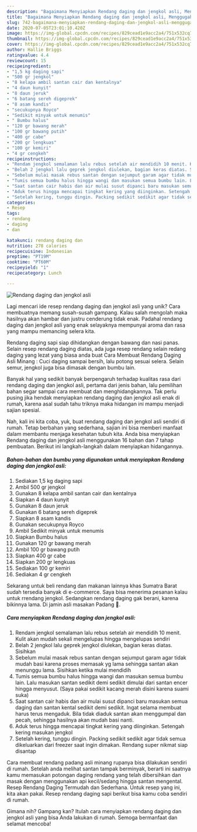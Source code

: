 ```yaml
---
description: "Bagaimana Menyiapkan Rendang daging dan jengkol asli, Menggugah Selera"
title: "Bagaimana Menyiapkan Rendang daging dan jengkol asli, Menggugah Selera"
slug: 742-bagaimana-menyiapkan-rendang-daging-dan-jengkol-asli-menggugah-selera
date: 2020-07-05T23:01:10.420Z
image: https://img-global.cpcdn.com/recipes/829cead1e9acc2a4/751x532cq70/rendang-daging-dan-jengkol-asli-foto-resep-utama.jpg
thumbnail: https://img-global.cpcdn.com/recipes/829cead1e9acc2a4/751x532cq70/rendang-daging-dan-jengkol-asli-foto-resep-utama.jpg
cover: https://img-global.cpcdn.com/recipes/829cead1e9acc2a4/751x532cq70/rendang-daging-dan-jengkol-asli-foto-resep-utama.jpg
author: Hallie Briggs
ratingvalue: 4.4
reviewcount: 15
recipeingredient:
- "1,5 kg daging sapi"
- "500 gr jengkol"
- "8 kelapa ambil santan cair dan kentalnya"
- "4 daun kunyit"
- "8 daun jeruk"
- "6 batang sereh digeprek"
- "8 asam kandis"
- "secukupnya Royco"
- "Sedikit minyak untuk menumis"
- " Bumbu halus"
- "120 gr bawang merah"
- "100 gr bawang putih"
- "400 gr cabe"
- "200 gr lengkuas"
- "100 gr kemiri"
- "4 gr cengkeh"
recipeinstructions:
- "Rendam jengkol semalaman lalu rebus setelah air mendidih 10 menit. Kulit akan mudah sekali mengelupas hingga mengelupas sendiri"
- "Belah 2 jengkol lalu geprek jengkol diulekan, bagian keras diatas. Sisihkan"
- "Sebelum mulai masak rebus santan dengan sejumput garam agar tidak mudah basi karena proses memasak yg lama sehingga santan akan menunggu lama. Sisihkan ketika mulai mendidih"
- "Tumis semua bumbu halus hingga wangi dan masukan semua bumbu lain. Lalu masukan santan sedikit demi sedikit dimulai dari santan encer hingga menyusut. (Saya pakai sedikit kacang merah disini karena suami suka)"
- "Saat santan cair habis dan air mulai susut dipanci baru masukan semua daging dan santan kental sedikit demi sedikit. Ingat selama membuat harus terus mengaduk. Bila tidak diaduk santan akan menggumpal dan pecah, sehingga hasilnya akan mudah basi nanti."
- "Aduk terus hingga mencapai tingkat kering yang diinginkan. Setengah kering masukan jengkol"
- "Setelah kering, tunggu dingin. Packing sedikit sedikit agar tidak semua dikeluarkan dari freezer saat ingin dimakan. Rendang super nikmat siap disantap"
categories:
- Resep
tags:
- rendang
- daging
- dan

katakunci: rendang daging dan 
nutrition: 278 calories
recipecuisine: Indonesian
preptime: "PT19M"
cooktime: "PT60M"
recipeyield: "1"
recipecategory: Lunch

---
```



![Rendang daging dan jengkol asli](https://img-global.cpcdn.com/recipes/829cead1e9acc2a4/751x532cq70/rendang-daging-dan-jengkol-asli-foto-resep-utama.jpg)

Lagi mencari ide resep rendang daging dan jengkol asli yang unik? Cara membuatnya memang susah-susah gampang. Kalau salah mengolah maka hasilnya akan hambar dan justru cenderung tidak enak. Padahal rendang daging dan jengkol asli yang enak selayaknya mempunyai aroma dan rasa yang mampu memancing selera kita.

Rendang daging sapi siap dihidangkan dengan bawang dan nasi panas. Selain resep rendang daging diatas, ada juga resep rendang selain redang daging yang lezat yang biasa anda buat Cara Membuat Rendang Daging Asli Minang : Cuci daging sampai bersih, lalu potong sesuai selera. Selain semur, jengkol juga bisa dimasak dengan bumbu lain.

Banyak hal yang sedikit banyak berpengaruh terhadap kualitas rasa dari rendang daging dan jengkol asli, pertama dari jenis bahan, lalu pemilihan bahan segar sampai cara membuat dan menghidangkannya. Tak perlu pusing jika hendak menyiapkan rendang daging dan jengkol asli enak di rumah, karena asal sudah tahu triknya maka hidangan ini mampu menjadi sajian spesial.


Nah, kali ini kita coba, yuk, buat rendang daging dan jengkol asli sendiri di rumah. Tetap berbahan yang sederhana, sajian ini bisa memberi manfaat dalam membantu menjaga kesehatan tubuh kita. Anda bisa menyiapkan Rendang daging dan jengkol asli menggunakan 16 bahan dan 7 tahap pembuatan. Berikut ini langkah-langkah dalam menyiapkan hidangannya.

<!--inarticleads1-->

##### Bahan-bahan dan bumbu yang digunakan untuk menyiapkan Rendang daging dan jengkol asli:

1. Sediakan 1,5 kg daging sapi
1. Ambil 500 gr jengkol
1. Gunakan 8 kelapa ambil santan cair dan kentalnya
1. Siapkan 4 daun kunyit
1. Gunakan 8 daun jeruk
1. Gunakan 6 batang sereh digeprek
1. Siapkan 8 asam kandis
1. Gunakan secukupnya Royco
1. Ambil Sedikit minyak untuk menumis
1. Siapkan  Bumbu halus
1. Gunakan 120 gr bawang merah
1. Ambil 100 gr bawang putih
1. Siapkan 400 gr cabe
1. Siapkan 200 gr lengkuas
1. Sediakan 100 gr kemiri
1. Sediakan 4 gr cengkeh


Sekarang untuk beli rendang dan makanan lainnya khas Sumatra Barat sudah tersedia banyak di e-commerce. Saya bisa menerima pesanan kalau untuk rrendang jengkol. Sedangkan rendang daging gak berani, karena bikinnya lama. Di jamin asli masakan Padang 👀. 

<!--inarticleads2-->

##### Cara menyiapkan Rendang daging dan jengkol asli:

1. Rendam jengkol semalaman lalu rebus setelah air mendidih 10 menit. Kulit akan mudah sekali mengelupas hingga mengelupas sendiri
1. Belah 2 jengkol lalu geprek jengkol diulekan, bagian keras diatas. Sisihkan
1. Sebelum mulai masak rebus santan dengan sejumput garam agar tidak mudah basi karena proses memasak yg lama sehingga santan akan menunggu lama. Sisihkan ketika mulai mendidih
1. Tumis semua bumbu halus hingga wangi dan masukan semua bumbu lain. Lalu masukan santan sedikit demi sedikit dimulai dari santan encer hingga menyusut. (Saya pakai sedikit kacang merah disini karena suami suka)
1. Saat santan cair habis dan air mulai susut dipanci baru masukan semua daging dan santan kental sedikit demi sedikit. Ingat selama membuat harus terus mengaduk. Bila tidak diaduk santan akan menggumpal dan pecah, sehingga hasilnya akan mudah basi nanti.
1. Aduk terus hingga mencapai tingkat kering yang diinginkan. Setengah kering masukan jengkol
1. Setelah kering, tunggu dingin. Packing sedikit sedikit agar tidak semua dikeluarkan dari freezer saat ingin dimakan. Rendang super nikmat siap disantap


Cara membuat rendang padang asli minang rupanya bisa dilakukan sendiri di rumah. Setelah anda melihat santan tampak berminyak, berarti ini saatnya kamu memasukan potongan daging rendang yang telah dibersihkan dan masak dengan menggunakan api kecil/sedang hingga santan mengental. Resep Rendang Daging Termudah dan Sederhana. Untuk resep yang ini, kita akan pakai. Resep rendang daging sapi berikut bisa kamu coba sendiri di rumah. 

Gimana nih? Gampang kan? Itulah cara menyiapkan rendang daging dan jengkol asli yang bisa Anda lakukan di rumah. Semoga bermanfaat dan selamat mencoba!

